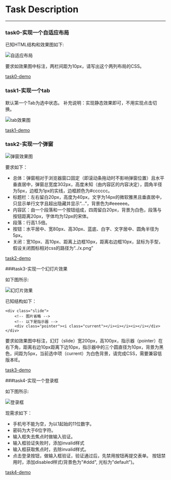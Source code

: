 # Task Description

---

### task0-实现一个自适应布局

已知HTML结构和效果图如下:

![自适应布局](http://7xj8b6.com1.z0.glb.clouddn.com/task0.png)

要求如效果图中标注，两栏间距为10px，请写出这个两列布局的CSS。

[task0-demo](http://yuandong.im/css-demo/task0-two-col-layout.html)

### task1-实现一个tab

默认第一个Tab为选中状态。
补充说明：实现静态效果即可，不用实现点击切换。

![tab效果图](http://7xj8b6.com1.z0.glb.clouddn.com/task1.png)

[task1-demo](http://yuandong.im/css-demo/task1-tab.html)

### task2-实现一个弹窗

![弹窗效果图](http://7xj8b6.com1.z0.glb.clouddn.com/task2.png)

要求如下：

- 总体：弹窗相对于浏览器窗口固定（即滚动条拖动时不影响弹窗位置）且水平垂直居中，弹窗总宽度302px，高度未知（由内容区的内容决定），圆角半径为5px，边框为1px的实线，边框颜色为#cccccc。
- 标题栏：左右留白20px，高度为40px，文字为14px的微软雅黑且垂直居中，只显示单行文字且超出隐藏并显示“...”，背景色为#eeeeee。
- 内容区：由一个段落和一个按钮组成，四周留白20px，背景为白色，段落与按钮距离20px，字体均为12px的宋体。
- 段落：行高1.5倍。
- 按钮：水平居中、宽80px、高30px、蓝底、白字、文字居中、圆角半径为5px。
- 关闭：宽10px、高10px、距离上边框10px，距离右边框10px，鼠标为手型，假设关闭图标相对css的路径为“../x.png”

[task2-demo](http://yuandong.im/css-demo/task2-popup-center.html)

###task3-实现一个幻灯片效果

如下图所示:

![幻灯片效果](http://7xj8b6.com1.z0.glb.clouddn.com/task3-slide.png)



已知结构如下：

```
<div class="slide">
	<!-- 图片省略 -->
	<!-- 以下是指示器 -->
	<div class="pointer"><i class="current"></i><i></i><i></i></div>
</div>
```
要求如效果图中标注，幻灯（slide）宽200px，高100px，指示器（pointer）在右下角，距离右边10px距离下边10px，指示器中的三个圆直径为10px，背景为黑色，间距为5px，当前选中项（current）为白色背景，请完成CSS，需要兼容低版本IE。

[task3-demo](http://yuandong.im/css-demo/task3-slide.html)


###task4-实现一个登录框

如下图所示:

![登录框](http://7xj8b6.com1.z0.glb.clouddn.com/login-form.png)

现需求如下：

- 手机号不能为空，为以1起始的11位数字。
- 密码为大于6位字符。
- 输入框失去焦点时做输入验证。
- 输入框验证失败时，添加invalid样式
- 输入框获取焦点时，去除invalid样式。
- 点击登录按钮，做输入框验证，验证通过后，先禁用按钮再提交表单。
按钮禁用时，添加disabled样式(背景色为"#ddd", 光标为"default")。

[task4-demo](http://yuandong.im/css-demo/task4-login-form.html)

